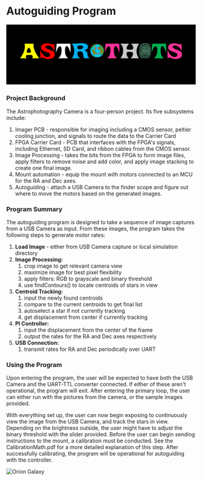 # Autoguiding Program
![Astrothots Logo](/figures/astrothots.PNG)
### Project Background
The Astrophotography Camera is a four-person project. Its five subsystems include:
1. Imager PCB - responsible for imaging including a CMOS sensor, peltier cooling junction, and signals to route the data to the Carrier Card
1. FPGA Carrier Card - PCB that interfaces with the FPGA's signals, including Ethernet, SD Card, and ribbon cables from the CMOS sensor.
1. Image Processing - takes the bits from the FPGA to form image files, apply filters to remove noise and add color, and apply image stacking to create one final image.
1. Mount automation - equip the mount with motors connected to an MCU for the RA and Dec axes.
1. Autoguiding - attach a USB Camera to the finder scope and figure out where to move the motors based on the generated images.

### Program Summary
The autoguiding program is designed to take a sequence of image captures from a USB Camera as input. From these images, the program takes the following steps to generate motor rates:
1. **Load Image** - either from USB Camera capture or local simulation directory
2. **Image Processing:**
    1. crop image to get relevant camera view
    1. maximize image for best pixel flexibility
    1. apply filters: RGB to grayscale and binary threshold
    1. use findContours() to locate centroids of stars in view
3. **Centroid Tracking:**
    1. input the newly found centroids
    1. compare to the current centroids to get final list
    1. autoselect a star if not currently tracking
    1. get displacement from center if currently tracking
4. **PI Controller:**
    1. input the displacement from the center of the frame
    1. output the rates for the RA and Dec axes respectively
5. **USB Connection:**
    1. transmit rates for RA and Dec periodically over UART

### Using the Program
Upon entering the program, the user will be expected to have both the USB Camera and the UART-TTL converter connected. If either of these aren't operational, the program will exit. After entering the primary loop, the user can either run with the pictures from the camera, or the sample images provided.

With everything set up, the user can now begin exposing to continuously view the image from the USB Camera, and track the stars in view. Depending on the brightness outside, the user might have to adjust the binary threshold with the slider provided. Before the user can begin sending instructions to the mount, a calibration must be conducted. See the CalibrationMath.pdf for a more detailed explanation of this step. After successfully calibrating, the program will be operational for autoguiding with the controller.

![Orion Galaxy](https://astrobrunomarshall.files.wordpress.com/2012/06/02-orion-nebula.jpg)
